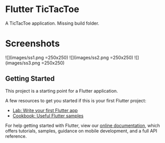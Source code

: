 # Flutter TicTacToe

A TicTacToe application. Missing build folder.

# Screenshots
![](images/ss1.png =250x250)  ![](images/ss2.png =250x250)  ![](images/ss3.png =250x250)


## Getting Started

This project is a starting point for a Flutter application.

A few resources to get you started if this is your first Flutter project:

- [Lab: Write your first Flutter app](https://flutter.dev/docs/get-started/codelab)
- [Cookbook: Useful Flutter samples](https://flutter.dev/docs/cookbook)

For help getting started with Flutter, view our
[online documentation](https://flutter.dev/docs), which offers tutorials,
samples, guidance on mobile development, and a full API reference.

